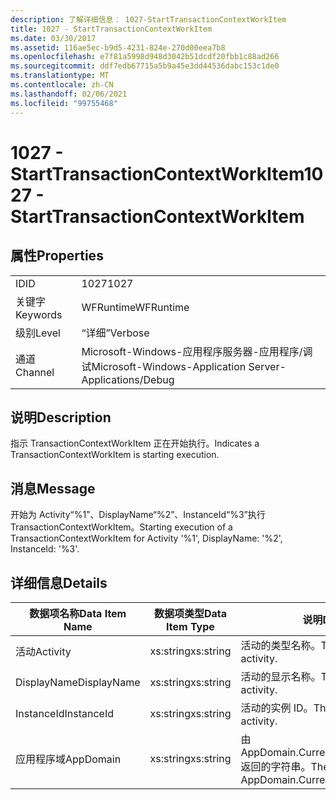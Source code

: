 ```yaml
---
description: 了解详细信息： 1027-StartTransactionContextWorkItem
title: 1027 - StartTransactionContextWorkItem
ms.date: 03/30/2017
ms.assetid: 116ae5ec-b9d5-4231-824e-270d00eea7b8
ms.openlocfilehash: e7f81a5998d948d3042b51dcdf20fbb1c88ad266
ms.sourcegitcommit: ddf7edb67715a5b9a45e3dd44536dabc153c1de0
ms.translationtype: MT
ms.contentlocale: zh-CN
ms.lasthandoff: 02/06/2021
ms.locfileid: "99755468"
---
```

# <a name="1027---starttransactioncontextworkitem"></a><span data-ttu-id="e7ea7-103">1027 - StartTransactionContextWorkItem</span><span class="sxs-lookup"><span data-stu-id="e7ea7-103">1027 - StartTransactionContextWorkItem</span></span>

## <a name="properties"></a><span data-ttu-id="e7ea7-104">属性</span><span class="sxs-lookup"><span data-stu-id="e7ea7-104">Properties</span></span>  
  
|||  
|-|-|  
|<span data-ttu-id="e7ea7-105">ID</span><span class="sxs-lookup"><span data-stu-id="e7ea7-105">ID</span></span>|<span data-ttu-id="e7ea7-106">1027</span><span class="sxs-lookup"><span data-stu-id="e7ea7-106">1027</span></span>|  
|<span data-ttu-id="e7ea7-107">关键字</span><span class="sxs-lookup"><span data-stu-id="e7ea7-107">Keywords</span></span>|<span data-ttu-id="e7ea7-108">WFRuntime</span><span class="sxs-lookup"><span data-stu-id="e7ea7-108">WFRuntime</span></span>|  
|<span data-ttu-id="e7ea7-109">级别</span><span class="sxs-lookup"><span data-stu-id="e7ea7-109">Level</span></span>|<span data-ttu-id="e7ea7-110">“详细”</span><span class="sxs-lookup"><span data-stu-id="e7ea7-110">Verbose</span></span>|  
|<span data-ttu-id="e7ea7-111">通道</span><span class="sxs-lookup"><span data-stu-id="e7ea7-111">Channel</span></span>|<span data-ttu-id="e7ea7-112">Microsoft-Windows-应用程序服务器-应用程序/调试</span><span class="sxs-lookup"><span data-stu-id="e7ea7-112">Microsoft-Windows-Application Server-Applications/Debug</span></span>|  
  
## <a name="description"></a><span data-ttu-id="e7ea7-113">说明</span><span class="sxs-lookup"><span data-stu-id="e7ea7-113">Description</span></span>  

 <span data-ttu-id="e7ea7-114">指示 TransactionContextWorkItem 正在开始执行。</span><span class="sxs-lookup"><span data-stu-id="e7ea7-114">Indicates a TransactionContextWorkItem is starting execution.</span></span>  
  
## <a name="message"></a><span data-ttu-id="e7ea7-115">消息</span><span class="sxs-lookup"><span data-stu-id="e7ea7-115">Message</span></span>  

 <span data-ttu-id="e7ea7-116">开始为 Activity“%1”、DisplayName“%2”、InstanceId“%3”执行 TransactionContextWorkItem。</span><span class="sxs-lookup"><span data-stu-id="e7ea7-116">Starting execution of a TransactionContextWorkItem for Activity '%1', DisplayName: '%2', InstanceId: '%3'.</span></span>  
  
## <a name="details"></a><span data-ttu-id="e7ea7-117">详细信息</span><span class="sxs-lookup"><span data-stu-id="e7ea7-117">Details</span></span>  
  
|<span data-ttu-id="e7ea7-118">数据项名称</span><span class="sxs-lookup"><span data-stu-id="e7ea7-118">Data Item Name</span></span>|<span data-ttu-id="e7ea7-119">数据项类型</span><span class="sxs-lookup"><span data-stu-id="e7ea7-119">Data Item Type</span></span>|<span data-ttu-id="e7ea7-120">说明</span><span class="sxs-lookup"><span data-stu-id="e7ea7-120">Description</span></span>|  
|--------------------|--------------------|-----------------|  
|<span data-ttu-id="e7ea7-121">活动</span><span class="sxs-lookup"><span data-stu-id="e7ea7-121">Activity</span></span>|<span data-ttu-id="e7ea7-122">xs:string</span><span class="sxs-lookup"><span data-stu-id="e7ea7-122">xs:string</span></span>|<span data-ttu-id="e7ea7-123">活动的类型名称。</span><span class="sxs-lookup"><span data-stu-id="e7ea7-123">The type name of the activity.</span></span>|  
|<span data-ttu-id="e7ea7-124">DisplayName</span><span class="sxs-lookup"><span data-stu-id="e7ea7-124">DisplayName</span></span>|<span data-ttu-id="e7ea7-125">xs:string</span><span class="sxs-lookup"><span data-stu-id="e7ea7-125">xs:string</span></span>|<span data-ttu-id="e7ea7-126">活动的显示名称。</span><span class="sxs-lookup"><span data-stu-id="e7ea7-126">The display name of the activity.</span></span>|  
|<span data-ttu-id="e7ea7-127">InstanceId</span><span class="sxs-lookup"><span data-stu-id="e7ea7-127">InstanceId</span></span>|<span data-ttu-id="e7ea7-128">xs:string</span><span class="sxs-lookup"><span data-stu-id="e7ea7-128">xs:string</span></span>|<span data-ttu-id="e7ea7-129">活动的实例 ID。</span><span class="sxs-lookup"><span data-stu-id="e7ea7-129">The instance id of the activity.</span></span>|  
|<span data-ttu-id="e7ea7-130">应用程序域</span><span class="sxs-lookup"><span data-stu-id="e7ea7-130">AppDomain</span></span>|<span data-ttu-id="e7ea7-131">xs:string</span><span class="sxs-lookup"><span data-stu-id="e7ea7-131">xs:string</span></span>|<span data-ttu-id="e7ea7-132">由 AppDomain.CurrentDomain.FriendlyName 返回的字符串。</span><span class="sxs-lookup"><span data-stu-id="e7ea7-132">The string returned by AppDomain.CurrentDomain.FriendlyName.</span></span>|
